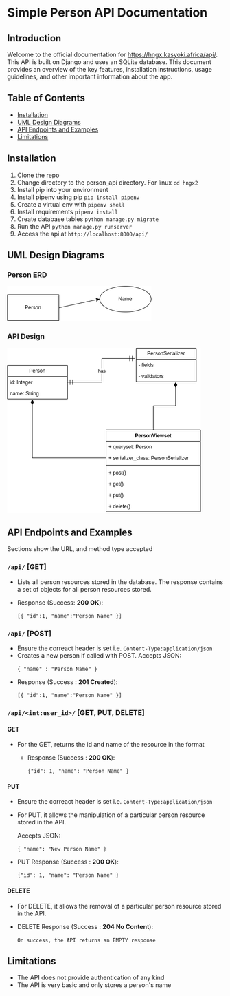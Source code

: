 # Simple Person API Documentation

## Introduction

Welcome to the official documentation for https://hngx.kasyoki.africa/api/. This API is built on Django and uses an SQLite database. This document provides an overview of the key features, installation instructions, usage guidelines, and other important information about the app.

## Table of Contents

- [Installation](#installation)
- [UML Design Diagrams](#uml-design-diagrams)
- [API Endpoints and Examples](#api-endpoints)
- [Limitations](#limitations)

## Installation

1. Clone the repo
2. Change directory to the person_api directory. For linux `cd hngx2`
3. Install pip into your environment
4. Install pipenv using pip `pip install pipenv`
5. Create a virtual env with `pipenv shell`
6. Install requirements `pipenv install`
7. Create database tables `python manage.py migrate`
8. Run the API `python manage.py runserver`
9. Access the api at `http://localhost:8000/api/`

## UML Design Diagrams

### Person ERD

![Person Entity Diagram](UML_Designs/person_entity.png)

### API Design

![API Design](UML_Designs/person_api.drawio.png)

## API Endpoints and Examples

Sections show the URL, and method type accepted

### `/api/` [GET]

- Lists all person resources stored in the database. The response contains a set of objects for all person resources stored.

- Response (Success: **200 OK**):

  ```
  [{ "id":1, "name":"Person Name" }]
  ```

### `/api/` [POST]

- Ensure the correact header is set i.e. `Content-Type:application/json`
- Creates a new person if called with POST. Accepts JSON:
  ```
  { "name" : "Person Name" }
  ```
- Response (Success : **201 Created**):
  ```
  [{ "id":1, "name":"Person Name" }]
  ```

### `/api/<int:user_id>/` [GET, PUT, DELETE]

#### GET

- For the GET, returns the id and name of the resource in the format

  - Response (Success : **200 OK**):
    ```
    {"id": 1, "name": "Person Name" }
    ```

#### PUT

- Ensure the correact header is set i.e. `Content-Type:application/json`
- For PUT, it allows the manipulation of a particular person resource stored in the API.

  Accepts JSON:

  ```
  { "name": "New Person Name" }
  ```

- PUT Response (Success : **200 OK**):
  ```
  {"id": 1, "name": "Person Name" }
  ```

#### DELETE

- For DELETE, it allows the removal of a particular person resource stored in the API.

- DELETE Response (Success : **204 No Content**):
  ```
  On success, the API returns an EMPTY response
  ```

## Limitations

- The API does not provide authentication of any kind
- The API is very basic and only stores a person's name
